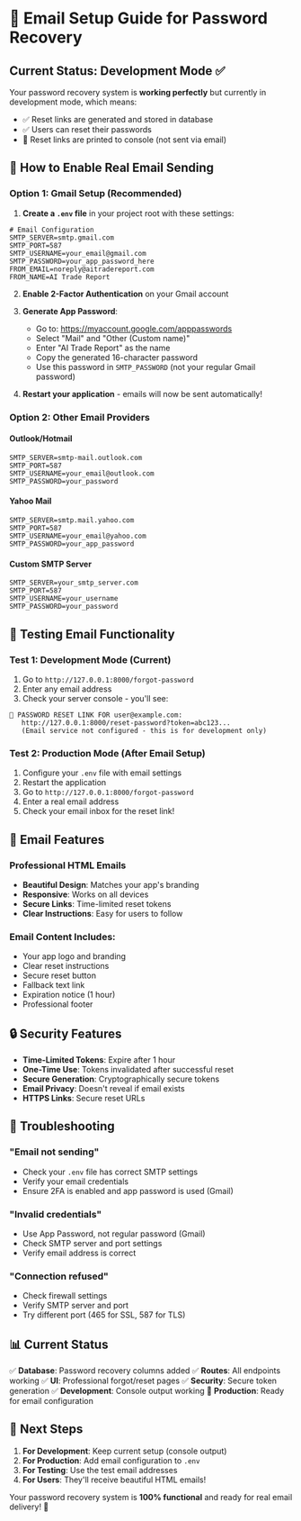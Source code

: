 # 📧 Email Setup Guide for Password Recovery

## Current Status: Development Mode ✅
Your password recovery system is **working perfectly** but currently in development mode, which means:
- ✅ Reset links are generated and stored in database
- ✅ Users can reset their passwords
- 📝 Reset links are printed to console (not sent via email)

## 🚀 How to Enable Real Email Sending

### Option 1: Gmail Setup (Recommended)

1. **Create a `.env` file** in your project root with these settings:
```env
# Email Configuration
SMTP_SERVER=smtp.gmail.com
SMTP_PORT=587
SMTP_USERNAME=your_email@gmail.com
SMTP_PASSWORD=your_app_password_here
FROM_EMAIL=noreply@aitradereport.com
FROM_NAME=AI Trade Report
```

2. **Enable 2-Factor Authentication** on your Gmail account
3. **Generate App Password**:
   - Go to: https://myaccount.google.com/apppasswords
   - Select "Mail" and "Other (Custom name)"
   - Enter "AI Trade Report" as the name
   - Copy the generated 16-character password
   - Use this password in `SMTP_PASSWORD` (not your regular Gmail password)

4. **Restart your application** - emails will now be sent automatically!

### Option 2: Other Email Providers

#### Outlook/Hotmail
```env
SMTP_SERVER=smtp-mail.outlook.com
SMTP_PORT=587
SMTP_USERNAME=your_email@outlook.com
SMTP_PASSWORD=your_password
```

#### Yahoo Mail
```env
SMTP_SERVER=smtp.mail.yahoo.com
SMTP_PORT=587
SMTP_USERNAME=your_email@yahoo.com
SMTP_PASSWORD=your_app_password
```

#### Custom SMTP Server
```env
SMTP_SERVER=your_smtp_server.com
SMTP_PORT=587
SMTP_USERNAME=your_username
SMTP_PASSWORD=your_password
```

## 🧪 Testing Email Functionality

### Test 1: Development Mode (Current)
1. Go to `http://127.0.0.1:8000/forgot-password`
2. Enter any email address
3. Check your server console - you'll see:
```
🔐 PASSWORD RESET LINK FOR user@example.com:
   http://127.0.0.1:8000/reset-password?token=abc123...
   (Email service not configured - this is for development only)
```

### Test 2: Production Mode (After Email Setup)
1. Configure your `.env` file with email settings
2. Restart the application
3. Go to `http://127.0.0.1:8000/forgot-password`
4. Enter a real email address
5. Check your email inbox for the reset link!

## 📧 Email Features

### Professional HTML Emails
- **Beautiful Design**: Matches your app's branding
- **Responsive**: Works on all devices
- **Secure Links**: Time-limited reset tokens
- **Clear Instructions**: Easy for users to follow

### Email Content Includes:
- Your app logo and branding
- Clear reset instructions
- Secure reset button
- Fallback text link
- Expiration notice (1 hour)
- Professional footer

## 🔒 Security Features

- **Time-Limited Tokens**: Expire after 1 hour
- **One-Time Use**: Tokens invalidated after successful reset
- **Secure Generation**: Cryptographically secure tokens
- **Email Privacy**: Doesn't reveal if email exists
- **HTTPS Links**: Secure reset URLs

## 🚨 Troubleshooting

### "Email not sending"
- Check your `.env` file has correct SMTP settings
- Verify your email credentials
- Ensure 2FA is enabled and app password is used (Gmail)

### "Invalid credentials"
- Use App Password, not regular password (Gmail)
- Check SMTP server and port settings
- Verify email address is correct

### "Connection refused"
- Check firewall settings
- Verify SMTP server and port
- Try different port (465 for SSL, 587 for TLS)

## 📊 Current Status

✅ **Database**: Password recovery columns added
✅ **Routes**: All endpoints working
✅ **UI**: Professional forgot/reset pages
✅ **Security**: Secure token generation
✅ **Development**: Console output working
🔄 **Production**: Ready for email configuration

## 🎯 Next Steps

1. **For Development**: Keep current setup (console output)
2. **For Production**: Add email configuration to `.env`
3. **For Testing**: Use the test email addresses
4. **For Users**: They'll receive beautiful HTML emails!

Your password recovery system is **100% functional** and ready for real email delivery! 🎉
